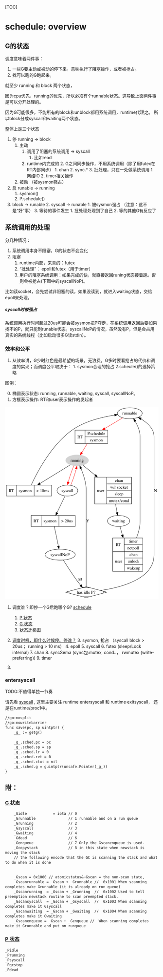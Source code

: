 
[TOC]


# schedule: overview


## G的状态

调度意味着两件事：

1. 一些G要主动或被动的停下来。意味执行了阻塞操作，或者被抢占。
2. 找可以跑的G跑起来。

就至少 running 和 block 两个状态，

因为cpu优先，running的优先，所以必须有个runnable状态。这导致上面两件事是可以分开处理的。

因为G可能很多，不能所有的block和unblock都用系统调用，runtime代理之。 所以block分成syscall和waiting两个状态。

整体上是三个状态

1. 停 running -> block
	1. 主动 
		1. 调用了阻塞的系统调用  -> syscall
			1. 比如read
		2. runtime内完成的
			2. G之间同步操作，不用系统调用（除了用futex在RT内部同步）
				1. chan
				2. sync.*
			3. 批处理，只在一处做系统调用
				1. 网络IO
				2. timer相关操作
	2. 被动 （被sysmon强占）
2. 启 runable -> running 
	1. sysmon()
	2. P.schedule()
3. block -> runable
	2. syscall -> runable 
		1. 被sysmon强占 （注意：这不是“好”事）
	3. 等待的事件发生
		1. 批处理处理到了自己
		2. 等的其他G有反应了
		


## 系统调用的处理

分几种情况：

1. 系统调用本身不阻塞，G的状态不会变化
2. 阻塞
	1. runtime内部，来真的：futex
	2. “批处理”： epoll和futex（用于timer）
	3. 用户的阻塞系统调用：如果完成的快，就直接返回runing状态接着跑。否则会被抢占(下图中的syscallNoP)。

比如读socket，会先尝试非阻塞的读，如果没读到，就进入waiting状态，交给epoll来处理。
		
##### syscall时被强占

系统调用执行时间超过20us可能会被sysmon把P夺走，在系统调用返回后要如果找不的P，就只能到runable状态。syscallNoP的情况，虽然没有P，但是会占用真实的系统线程（比如启动很多G读stdin）。

### 效率和公平

1. 从效率讲，G少时红色是最希望的场景，无浪费，G多时要看抢占的代价和调度的实现；而调度公平取决于： 1. sysmon合理的抢占 2.scheule()的选择策略


图例：

0. 椭圆表示状态: running, runnable, waiting, syscall, syscallNoP。
1. 方框表示操作: RT和user表示操作的发起者


![](../imgs/sched2.png)



1. 调度谁？即停一个G后跑哪个G? [schedule](#:whoisnext)

     1. [P 状态](#pstats)
     2. [G 状态](#gstats)
	 3. [状态迁移图](#change_graph)
2. [调度时机，即什么时候停、停谁？](#when)
	3. sysmon, 抢占 （syscall block > 20us； running > 10 ms）
	4. epoll
	5. syscall
	6. futex (sleep/Lock internal)
	7. chan
	8. syncSema (sync包:mutex, cond..， rwmutex (write-preferring))
	9. timer
9. 
	
	
	
### entersyscall


TODO:不值得单独一节奏

请先看 [syscall](stack.md) , 这里主要关注 runtime·entersyscall 和 runtime·exitsyscall， 还是在runtime/proc1中。

```
//go:nosplit
//go:nowritebarrier
func save(pc, sp uintptr) {
	_g_ := getg()

	_g_.sched.pc = pc
	_g_.sched.sp = sp
	_g_.sched.lr = 0
	_g_.sched.ret = 0
	_g_.sched.ctxt = nil
	_g_.sched.g = guintptr(unsafe.Pointer(_g_))
}

```





## 附：

### [G 状态](id:gstats)

```
	_Gidle            = iota // 0
	_Grunnable               // 1 runnable and on a run queue
	_Grunning                // 2
	_Gsyscall                // 3
	_Gwaiting                // 4
	_Gdead                   // 6
	_Genqueue                // 7 Only the Gscanenqueue is used.
	_Gcopystack              // 8 in this state when newstack is moving the stack
	// the following encode that the GC is scanning the stack and what to do when it is done
	
	
	_Gscan = 0x1000 // atomicstatus&~Gscan = the non-scan state,
	_Gscanrunnable = _Gscan + _Grunnable //  0x1001 When scanning completes make Grunnable (it is already on run queue)
	_Gscanrunning  = _Gscan + _Grunning  //  0x1002 Used to tell preemption newstack routine to scan preempted stack.
	_Gscansyscall  = _Gscan + _Gsyscall  //  0x1003 When scanning completes make it Gsyscall
	_Gscanwaiting  = _Gscan + _Gwaiting  //  0x1004 When scanning completes make it Gwaiting
	_Gscanenqueue = _Gscan + _Genqueue //  When scanning completes make it Grunnable and put on runqueue

```

### [P 状态](id:pstats)


	_Pidle   
	_Prunning 
	_Psyscall
	_Pgcstop
	_Pdead


